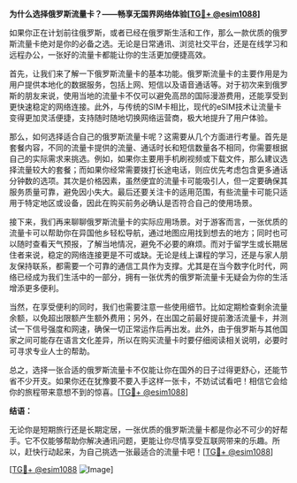 **为什么选择俄罗斯流量卡？——畅享无国界网络体验[[TG💪+ @esim1088](https://t.me/s/esim1088)]**

如果你正在计划前往俄罗斯，或者已经在俄罗斯生活和工作，那么一款优质的俄罗斯流量卡绝对是你的必备之选。无论是日常通讯、浏览社交平台，还是在线学习和远程办公，一张好的流量卡都能让你的生活更加便捷高效。

首先，让我们来了解一下俄罗斯流量卡的基本功能。俄罗斯流量卡的主要作用是为用户提供本地化的数据服务，包括上网、短信以及语音通话等。对于初次来到俄罗斯的朋友来说，使用当地的流量卡不仅可以避免高昂的国际漫游费用，还能享受到更快速稳定的网络连接。此外，与传统的SIM卡相比，现代的eSIM技术让流量卡变得更加灵活便捷，支持随时随地切换网络运营商，极大地提升了用户体验。

那么，如何选择适合自己的俄罗斯流量卡呢？这需要从几个方面进行考量。首先是套餐内容，不同的流量卡提供的流量、通话时长和短信数量各不相同，你需要根据自己的实际需求来挑选。例如，如果你主要用手机刷视频或下载文件，那么建议选择流量较大的套餐；而如果你经常需要拨打长途电话，则应优先考虑包含更多通话分钟数的选项。其次是价格因素，虽然便宜的流量卡可能吸引人，但一定要确保其服务质量可靠，避免因小失大。最后还要关注卡的适用范围，有些流量卡可能只适用于特定地区或设备，因此在购买前务必确认是否符合自己的使用场景。

接下来，我们再来聊聊俄罗斯流量卡的实际应用场景。对于游客而言，一张优质的流量卡可以帮助你在异国他乡轻松导航，通过地图应用找到想去的地方；同时也可以随时查看天气预报，了解当地情况，避免不必要的麻烦。而对于留学生或长期居住者来说，稳定的网络连接更是不可或缺。无论是线上课程的学习，还是与家人朋友保持联系，都需要一个可靠的通信工具作为支撑。尤其是在当今数字化时代，网络已经成为我们生活中的一部分，拥有一张优秀的俄罗斯流量卡无疑会为你的生活增添更多便利。

当然，在享受便利的同时，我们也需要注意一些使用细节。比如定期检查剩余流量余额，以免超出限额产生额外费用；另外，在出国之前最好提前激活流量卡，并测试一下信号强度和网速，确保一切正常运作后再出发。此外，由于俄罗斯与其他国家之间可能存在语言文化差异，所以在购买流量卡时要仔细阅读相关说明，必要时可寻求专业人士的帮助。

总之，选择一张合适的俄罗斯流量卡不仅能让你在国外的日子过得更舒心，还能节省不少开支。如果你还在犹豫要不要入手这样一张卡，不妨试试看吧！相信它会给你的旅程带来意想不到的惊喜。[[TG💪+ @esim1088](https://t.me/s/esim1088)]

**结语：**

无论你是短期旅行还是长期定居，一张优质的俄罗斯流量卡都是你必不可少的好帮手。它不仅能够帮助你解决通讯问题，更能让你尽情享受互联网带来的乐趣。所以，赶快行动起来，为自己挑选一张最适合的流量卡吧！[[TG💪+ @esim1088](https://t.me/s/esim1088)] 

[[TG💪+ @esim1088](https://t.me/s/esim1088) ![Image](https://i.postimg.cc/4NQfJmqS/Snipaste-2025-05-13-00-14-12.png)]